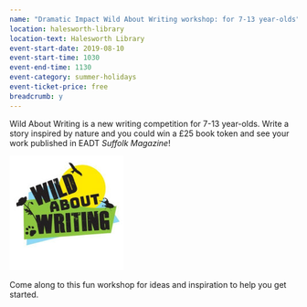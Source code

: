 ```yaml
---
name: "Dramatic Impact Wild About Writing workshop: for 7-13 year-olds"
location: halesworth-library
location-text: Halesworth Library
event-start-date: 2019-08-10
event-start-time: 1030
event-end-time: 1130
event-category: summer-holidays
event-ticket-price: free
breadcrumb: y
---
```


Wild About Writing is a new writing competition for 7-13 year-olds. Write a story inspired by nature and you could win a £25 book token and see your work published in EADT <cite>Suffolk Magazine</cite>!

<img src="/images/featured/featured-wild-about-writing.jpg" alt="Wild About Writing logo" class="custom-br-50 mw-40 {% include /c/img-float-right.html %}" />

Come along to this fun workshop for ideas and inspiration to help you get started.
